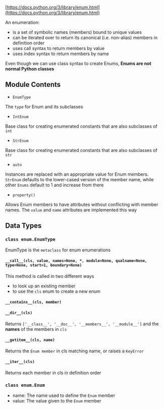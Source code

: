 
[https://docs.python.org/3/library/enum.html](https://docs.python.org/3/library/enum.html)

An enumeration:

- is a set of symbolic names (members) bound to unique values
- can be iterated over to return its canonical (i.e. non-alias) members in definition order
- uses call syntax to return members by value
- uses index syntax to return members by name

Even though we can use class syntax to create Enums, **Enums are not normal Python classes**

## Module Contents

- `EnumType`

The `type` for Enum and its subclasses

- `IntEnum`

Base class for creating enumerated constants that are also subclasses of `int`

- `StrEnum`

Base class for creating enumerated constants that are also subclasses of `str`

- `auto`

Instances are replaced with an appropriate value for Enum members. `StrEnum` defaults to the lower-cased version of the member name, while other `Enums` default to 1 and increase from there

- `property()`

Allows Enum members to have attributes without conflicting with member names. The `value` and `name` attributes are implemented this way

## Data Types

### `class enum.EnumType`

EnumType is the `metaclass` for enum enumerations

#### `__call__(cls, value, names=None, *, module=None, qualname=None, type=None, start=1, boundary=None)`

This method is called in two different ways

- to look up an existing member
- to use the `cls` enum to create a new enum

#### `__contains__(cls, member)`

#### `__dir__(cls)`

Returns `['__class__', '__doc__', '__members__', '__module__']` and the **names** of the members in `cls`

#### `__getitem__(cls, name)`

Returns the `Enum member` in cls matching name, or raises a `KeyError`

#### `__iter__(cls)`

Returns each member in cls in definition order

### `class enum.Enum`

- name: The name used to define the `Enum` member
- value: The value given to the `Enum` member

